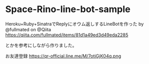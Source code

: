 # Space-Rino-line-bot-sample

Heroku+Ruby+SinatraでReplyにオウム返しするLineBotを作った by @fullmated on @Qiita
https://qiita.com/fullmated/items/81d1a49ed3d49eda2285

とかを参考にしながら作りました。

お友達登録
https://qr-official.line.me/M/7otjGjK04q.png
